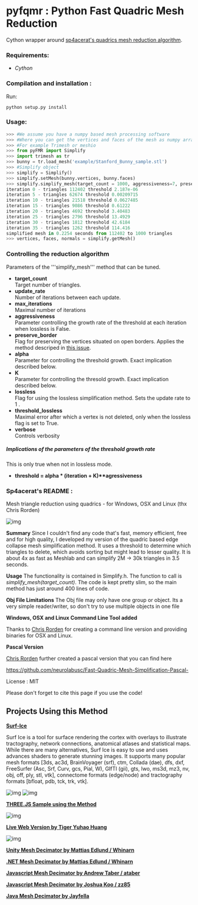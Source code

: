 # pyfqmr : Python Fast Quadric Mesh Reduction 

Cython wrapper around [sp4acerat's quadrics mesh reduction algorithm](https://github.com/sp4cerat/Fast-Quadric-Mesh-Simplification). 

### Requirements: 
- *Cython*

### Compilation and installation :
Run:
``` 
python setup.py install
```
### Usage:
```python
>>> #We assume you have a numpy based mesh processing software
>>> #Where you can get the vertices and faces of the mesh as numpy arrays.
>>> #For example Trimesh or meshio
>>> from pyFMR import Simplify
>>> import trimesh as tr
>>> bunny = tr.load_mesh('example/Stanford_Bunny_sample.stl')
>>> #Simplify object
>>> simplify = Simplify()
>>> simplify.setMesh(bunny.vertices, bunny.faces)
>>> simplify.simplify_mesh(target_count = 1000, aggressiveness=7, preserve_border=True, verbose=10)
iteration 0 - triangles 112402 threshold 2.187e-06
iteration 5 - triangles 62674 threshold 0.00209715
iteration 10 - triangles 21518 threshold 0.0627485
iteration 15 - triangles 9086 threshold 0.61222
iteration 20 - triangles 4692 threshold 3.40483
iteration 25 - triangles 2796 threshold 13.4929
iteration 30 - triangles 1812 threshold 42.6184
iteration 35 - triangles 1262 threshold 114.416
simplified mesh in 0.2254 seconds from 112402 to 1000 triangles
>>> vertices, faces, normals = simplify.getMesh()
```

### Controlling the reduction algorithm

Parameters of the '''simplify_mesh''' method that can be tuned.

* **target_count**  
	Target number of triangles.
* **update_rate**  
	Number of iterations between each update.
* **max_iterations**  
	Maximal number of iterations 
* **aggressiveness**  
	Parameter controlling the growth rate of the threshold at each iteration when lossless is False.
* **preserve_border**  
	Flag for preserving the vertices situated on open borders. Applies the method descriped in [this issue](https://github.com/sp4cerat/Fast-Quadric-Mesh-Simplification/issues/14).
* **alpha**  
	Parameter for controlling the threshold growth. Exact implication described below.
* **K**  
	Parameter for controlling the thresold growth. Exact implication described below.
* **lossless**  
	Flag for using the lossless simplification method. Sets the update rate to 1 .
* **threshold_lossless**  
	Maximal error after which a vertex is not deleted, only when the lossless flag is set to True.
* **verbose**  
	Controls verbosity

##### Implications of the parameters of the threshold growth rate
This is only true when not in lossless mode. 
- **threshold = alpha * (iteration + K)\*\*agressiveness** 

### Sp4acerat's README :

Mesh triangle reduction using quadrics - for Windows, OSX and Linux (thx Chris Rorden)

![img](https://github.com/sp4cerat/Fast-Quadric-Mesh-Simplification/blob/master/screenshot.png?raw=true)

**Summary** Since I couldn't find any code that's fast, memory efficient, free and for high quality, I developed my version of the quadric based edge collapse mesh simplification method. It uses a threshold to determine which triangles to delete, which avoids sorting but might lead to lesser quality. It is about 4x as fast as Meshlab and can simplify 2M -> 30k triangles in 3.5 seconds.

**Usage** The functionality is contained in Simplify.h. The function to call is *simplify_mesh(target_count)*. The code is kept pretty slim, so the main method has just around 400 lines of code. 

**Obj File Limitations** The Obj file may only have one group or object. Its a very simple reader/writer, so don't try to use multiple objects in one file

**Windows, OSX and Linux Command Line Tool added**

Thanks to [Chris Rorden](https://github.com/neurolabusc) for creating a command line version and providing binaries for OSX and Linux.

**Pascal Version**

[Chris Rorden](https://github.com/neurolabusc) further created a pascal version that you can find here

https://github.com/neurolabusc/Fast-Quadric-Mesh-Simplification-Pascal-

License : MIT

Please don't forget to cite this page if you use the code!

## Projects Using this Method

**[Surf-Ice](http://www.mccauslandcenter.sc.edu/crnl/)**

Surf Ice is a tool for surface rendering the cortex with overlays to illustrate tractography, network connections, anatomical atlases and statistical maps. While there are many alternatives, Surf Ice is easy to use and uses advances shaders to generate stunning images. It supports many popular mesh formats [3ds, ac3d, BrainVoyager (srf), ctm, Collada (dae), dfs, dxf, FreeSurfer (Asc, Srf, Curv, gcs, Pial, W), GIfTI (gii), gts, lwo, ms3d, mz3, nv, obj, off, ply, stl, vtk], connectome formats (edge/node) and tractography formats [bfloat, pdb, tck, trk, vtk].

![img](https://www.nitrc.org/plugins/mwiki/images/thumb/1/17/Surfice%3ASimplify.jpg/180px-Surfice%3ASimplify.jpg)
![img](https://www.nitrc.org/plugins/mwiki/images/thumb/8/8e/Surfice%3AAmbientOcclusion.jpg/180px-Surfice%3AAmbientOcclusion.jpg)

**[THREE.JS Sample using the Method](https://cdn.rawgit.com/timknip/mesh-decimate/afe5339/examples/three.js/index.html)**

![img](https://i.imgur.com/qhHFxq4.png)

**[Live Web Version by 
Tiger Yuhao Huang](https://myminifactory.github.io/Fast-Quadric-Mesh-Simplification/)**

![img](https://i.imgur.com/N5e2U9u.png)

**[ Unity Mesh Decimator by Mattias Edlund / Whinarn](https://github.com/Whinarn/UnityMeshSimplifier)**

**[ .NET Mesh Decimator by Mattias Edlund / Whinarn](https://github.com/Whinarn/MeshDecimator)**

**[ Javascript Mesh Decimator by Andrew Taber / ataber](https://github.com/ataber/mesh-simplify)**

**[ Javascript Mesh Decimator by Joshua Koo / zz85](https://gist.github.com/zz85/a317597912d68cf046558006d7647381)**

**[ Java Mesh Decimator by Jayfella](https://hub.jmonkeyengine.org/t/isosurface-mesh-simplifier/41046)**

